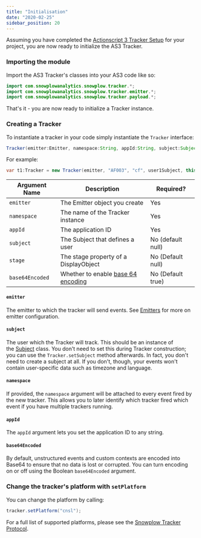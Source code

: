 ```yaml
---
title: "Initialisation"
date: "2020-02-25"
sidebar_position: 20
---
```


Assuming you have completed the [Actionscript 3 Tracker Setup](/docs/collecting-data/collecting-from-own-applications/actionscript3-tracker/setup/index.md) for your project, you are now ready to initialize the AS3 Tracker.

### Importing the module

Import the AS3 Tracker's classes into your AS3 code like so:

```java
import com.snowplowanalytics.snowplow.tracker.*;
import com.snowplowanalytics.snowplow.tracker.emitter.*;
import com.snowplowanalytics.snowplow.tracker.payload.*;
```

That's it - you are now ready to initialize a Tracker instance.

### Creating a Tracker

To instantiate a tracker in your code simply instantiate the `Tracker` interface:

```java
Tracker(emitter:Emitter, namespace:String, appId:String, subject:Subject, stage:Stage = null, base64Encoded:Boolean = true)
```

For example:

```java
var t1:Tracker = new Tracker(emitter, "AF003", "cf", user1Subject, this.stage, true);
```

| **Argument Name** | **Description** | **Required?** |
| --- | --- | --- |
| `emitter` | The Emitter object you create | Yes |
| `namespace` | The name of the Tracker instance | Yes |
| `appId` | The application ID | Yes |
| `subject` | The Subject that defines a user | No (default null) |
| `stage` | The stage property of a DisplayObject | No (Default null) |
| `base64Encoded` | Whether to enable [base 64 encoding](https://en.wikipedia.org/wiki/Base64) | No (Default true) |

#### `emitter`

The emitter to which the tracker will send events. See [Emitters](/docs/collecting-data/collecting-from-own-applications/actionscript3-tracker/sending-event-emitter/index.md) for more on emitter configuration.

#### `subject`

The user which the Tracker will track. This should be an instance of the [Subject](/docs/collecting-data/collecting-from-own-applications/actionscript3-tracker/adding-extra-data-the-subject-class/index.md) class. You don't need to set this during Tracker construction; you can use the `Tracker.setSubject` method afterwards. In fact, you don't need to create a subject at all. If you don't, though, your events won't contain user-specific data such as timezone and language.

#### `namespace`

If provided, the `namespace` argument will be attached to every event fired by the new tracker. This allows you to later identify which tracker fired which event if you have multiple trackers running.

#### `appId`

The `appId` argument lets you set the application ID to any string.

#### `base64Encoded`

By default, unstructured events and custom contexts are encoded into Base64 to ensure that no data is lost or corrupted. You can turn encoding on or off using the Boolean `base64Encoded` argument.

### Change the tracker's platform with `setPlatform`

You can change the platform by calling:

```java
tracker.setPlatform("cnsl");
```

For a full list of supported platforms, please see the [Snowplow Tracker Protocol](/docs/collecting-data/collecting-from-own-applications/snowplow-tracker-protocol/index.md).
